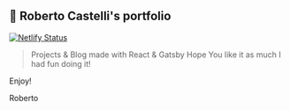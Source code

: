 ## 🧔 Roberto Castelli's portfolio

[![Netlify Status](https://api.netlify.com/api/v1/badges/c9df926a-b32e-4486-ad27-2a0b3986b07c/deploy-status)](https://app.netlify.com/sites/robertocastelli/deploys)

> Projects & Blog
> made with React & Gatsby
> Hope You like it as much I had fun doing it!

Enjoy!

Roberto

